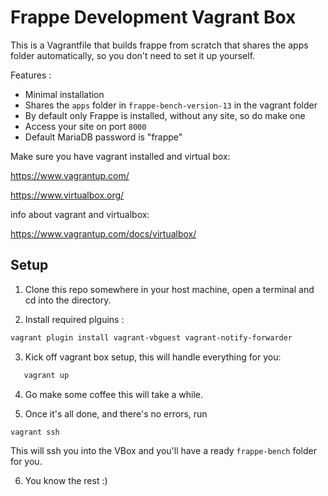 # Frappe Development Vagrant Box

This is a Vagrantfile that builds frappe from scratch that shares the apps folder automatically, so you don't need to set it up yourself.

Features : 

* Minimal installation
* Shares the `apps` folder in `frappe-bench-version-13` in the vagrant folder
* By default only Frappe is installed, without any site, so do make one
* Access your site on port `8000`
* Default MariaDB password is "frappe"

Make sure you have vagrant installed and virtual box:

https://www.vagrantup.com/

https://www.virtualbox.org/

info about vagrant and virtualbox:

https://www.vagrantup.com/docs/virtualbox/

## Setup


1) Clone this repo somewhere in your host machine, open a terminal and cd into the directory.

2) Install required plguins : 
```bash
vagrant plugin install vagrant-vbguest vagrant-notify-forwarder
```

3) Kick off vagrant box setup, this will handle everything for you:
```bash
   vagrant up
```

4) Go make some coffee this will take a while.

5) Once it's all done, and there's no errors, run
```bash
vagrant ssh
```
This will ssh you into the VBox and you'll have a ready `frappe-bench` folder for you.

6) You know the rest :)
